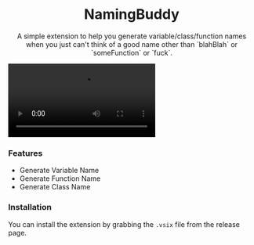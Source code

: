 <div align="center">
    <h1>NamingBuddy</h1>
    <p>A simple extension to help you generate variable/class/function names when you just can't think of a good name other than `blahBlah` or `someFunction` or `fuck`.</p>
</div>

![Example](https://raw.githubusercontent.com/steveiliop56/namingbuddy/main/examples/recording.mp4)

### Features

- Generate Variable Name
- Generate Function Name
- Generate Class Name

### Installation

You can install the extension by grabbing the `.vsix` file from the release page.
